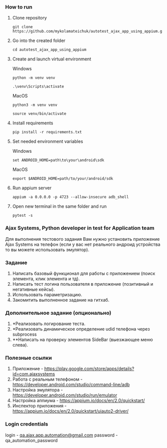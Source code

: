 ### How to run
1) Clone repository
    ```
    git clone https://github.com/mykolamateichuk/autotest_ajax_app_using_appium.git
    ```
2) Go into the created folder

    ```
    cd autotest_ajax_app_using_appium
    ```

3) Create and launch virtual environment
    
    Windows
    ```
    python -m venv venv
    ```
   
    ```
    .\venv\Scripts\activate
    ```
   
    MacOS
    ```
    python3 -m venv venv
    ```
   
    ```
    source venv/bin/activate
    ```

4) Install requirements

   ```
   pip install -r requirements.txt
   ```

5) Set needed environment variables
   
   Windows
   ```
   set ANDROID_HOME=path\to\your\android\sdk
   ```
   
   MacOS
   ```
   export $ANDROID_HOME=path/to/your/android/sdk
   ```

6) Run appium server

   ```
   appium -a 0.0.0.0 -p 4723 --allow-insecure adb_shell
   ```

7) Open new terminal in the same folder and run

   ```
   pytest -s
   ```
### Ajax Systems, Python developer in test for Application team
Для выполнения тестового задания Вам нужно установить приложение Ajax Systems на телефон (если у вас нет реального андроид устройства то вы можете использовать эмулятор).

### Задание
1) Написать базовый функционал для работы с приложением (поиск элемента, клик элемента и тд).
2) Написать тест логина пользователя в приложение (позитивный и негативные кейсы).
3) Использовать параметризацию.
4) Закомитить выполненное задание на гитхаб.

### Дополнительное задание (опционально)
1) *Реализовать логирование теста.
2) *Реализовать динамическое определение udid телефона через subprocess
3) **Написать на проверку элементов SideBar (выезжающее меню слева).

### Полезные ссылки
1) Приложение - https://play.google.com/store/apps/details?id=com.ajaxsystems
2) Работа с реальным телефоном - https://developer.android.com/studio/command-line/adb
3) Настройка эмулятора - https://developer.android.com/studio/run/emulator
4) Настройка аппиума - https://appium.io/docs/en/2.0/quickstart/
5) Инспектор приложения - https://appium.io/docs/en/2.0/quickstart/uiauto2-driver/

### Login credentials
login - qa.ajax.app.automation@gmail.com
password - qa_automation_password
